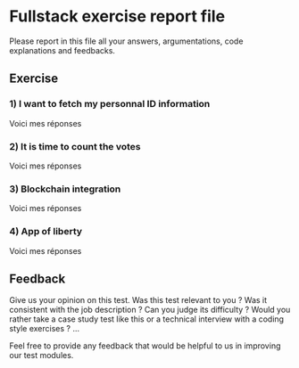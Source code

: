 # Fullstack exercise report file

Please report in this file all your answers, argumentations, code explanations and feedbacks.

## Exercise

### 1) I want to fetch my personnal ID information

Voici mes réponses 

### 2) It is time to count the votes

Voici mes réponses

### 3) Blockchain integration

Voici mes réponses

### 4) App of liberty

Voici mes réponses

## Feedback

Give us your opinion on this test. 
Was this test relevant to you ? Was it consistent with the job description ? Can you judge its difficulty ? Would you rather take a case study test like this or a technical interview with a coding style exercises ? ...

Feel free to provide any feedback that would be helpful to us in improving our test modules.
